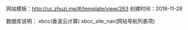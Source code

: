 网站模板：http://uc.zhuzi.me/#/template/view/263
创建时间：2018-11-28

数据库说明：
xbcc(香波云计算)
xbcc_site_nav(网站导航列表项)